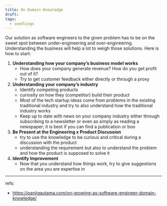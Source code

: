 ```yaml
---
title: On Domain Knowledge
draft: 
tags:
  - seedlings
---
```


Our solution as software engineers to the given problem has to be on the sweet spot between under-engineering and over-engineering. Understanding the business will help a lot to weigh those solutions. Here is how to start:

1. **Understanding how your company’s business model works**
	- How does your company generate revenue? How do you get profit out of it?
	- Try to get customer feedback either directly or through a proxy
2. **Understanding your company’s industry**
	- Identify competing products
	- curiosity on how they (competitor) build their product
	- Most of the tech startup ideas come from problems in the existing traditional industry and try to also understand how the traditional industry works
	- Keep up to date with news on your company industry either through subscribing to a newsletter or even as simply as reading a newspaper; it is best if you can find a publication or boo
3. **Be Present at the Engineering x Product Discussion**
	- try to use the knowledge to be curious and critical during a discussion with the product
	- understanding the requirement but also to understand the problem and how the product is supposed to solve it
4. **Identify Improvement**
	- Now that you understand how things work, try to give suggestions on the area you are expertise in

---
refs: 
- https://panjigautama.com/on-growing-as-software-engineer-domain-knowledge/